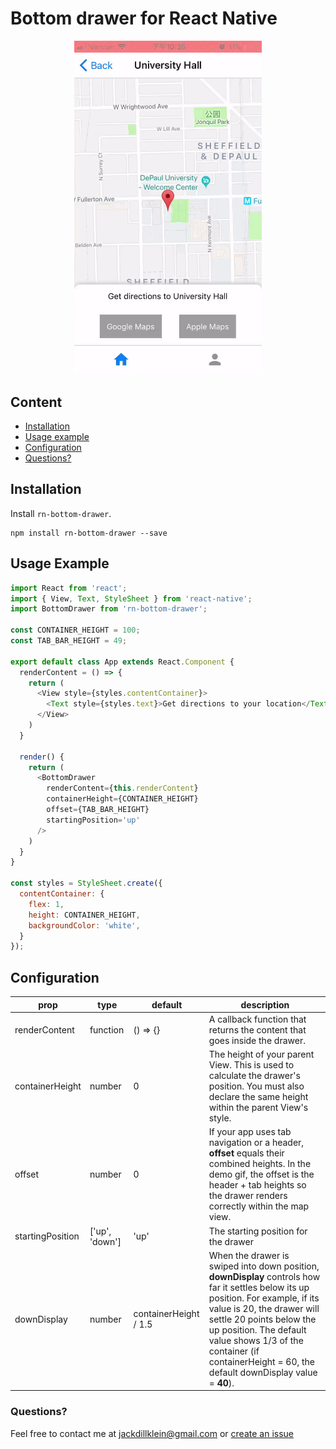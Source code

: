 # Bottom drawer for React Native

<p align="center">
  <img src="demo.gif" alt="Demo gif" width="300" />
</p>

## Content

- [Installation](#installation)
- [Usage example](#usage-example)
- [Configuration](#configuration)
- [Questions?](#questions)

## Installation

Install `rn-bottom-drawer`.

```
npm install rn-bottom-drawer --save
```

## Usage Example

```javascript
import React from 'react';
import { View, Text, StyleSheet } from 'react-native';
import BottomDrawer from 'rn-bottom-drawer';

const CONTAINER_HEIGHT = 100;
const TAB_BAR_HEIGHT = 49;

export default class App extends React.Component {
  renderContent = () => {
    return (
      <View style={styles.contentContainer}>
        <Text style={styles.text}>Get directions to your location</Text>
      </View>
    )
  }

  render() {
    return (
      <BottomDrawer
        renderContent={this.renderContent}
        containerHeight={CONTAINER_HEIGHT}
        offset={TAB_BAR_HEIGHT}
        startingPosition='up'
      />
    )
  }
}

const styles = StyleSheet.create({
  contentContainer: {
    flex: 1,
    height: CONTAINER_HEIGHT,
    backgroundColor: 'white',
  }
});

```

## Configuration

| prop | type | default | description |
| ---- | ---- | ----| ---- |
| renderContent | function | () => {} | A callback function that returns the content that goes inside the drawer. |
| containerHeight | number | 0 | The height of your parent View. This is used to calculate the drawer's position. You must also declare the same height within the parent View's style. | 
| offset | number | 0 | If your app uses tab navigation or a header, **offset** equals their combined heights. In the demo gif, the offset is the header + tab heights so the drawer renders correctly within the map view. |
| startingPosition | ['up', 'down'] | 'up' | The starting position for the drawer |
| downDisplay | number | containerHeight / 1.5 | When the drawer is swiped into down position, **downDisplay** controls how far it settles below its up position. For example, if its value is 20, the drawer will settle 20 points below the up position. The default value shows 1/3 of the container (if containerHeight = 60, the default downDisplay value = **40**). |

### Questions?
Feel free to contact me at [jackdillklein@gmail.com](mailto:jackdillklein@gmail.com) or [create an issue](https://github.com/jacklein/rn-bottom-drawer/issues/new)
